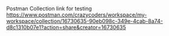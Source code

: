 Postman Collection link for testing 
https://www.postman.com/crazycoders/workspace/my-workspace/collection/16730635-90eb098c-349e-4cab-8a74-d8c1310b07e1?action=share&creator=16730635
